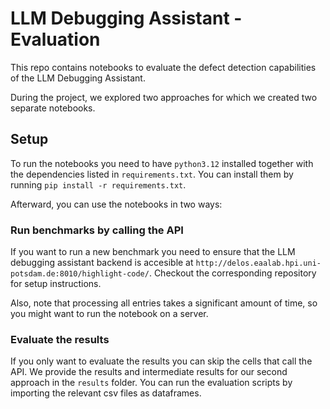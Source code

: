 # LLM Debugging Assistant - Evaluation

This repo contains notebooks to evaluate the defect detection capabilities of the LLM Debugging Assistant.

During the project, we explored two approaches for which we created two separate notebooks.

## Setup

To run the notebooks you need to have `python3.12` installed together with the dependencies listed in `requirements.txt`. You can install them by running `pip install -r requirements.txt`.

Afterward, you can use the notebooks in two ways:

### Run benchmarks by calling the API

If you want to run a new benchmark you need to ensure that the LLM debugging assistant backend is accesible at `http://delos.eaalab.hpi.uni-potsdam.de:8010/highlight-code/`. Checkout the corresponding repository for setup instructions.

Also, note that processing all entries takes a significant amount of time, so you might want to run the notebook on a server.

### Evaluate the results

If you only want to evaluate the results you can skip the cells that call the API. We provide the results and intermediate results for our second approach in the `results` folder. You can run the evaluation scripts by importing the relevant csv files as dataframes.
